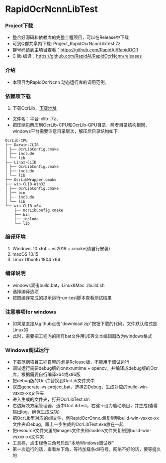 # RapidOcrNcnnLibTest

### Project下载

* 整合好源码和依赖库的完整工程项目，可以在Release中下载
* 可到Q群共享内下载: Project_RapidOcrNcnnLibTest.7z
* 群号码请到主项目查看：https://github.com/RapidAI/RapidOCR
* C lib 编译：https://github.com/RapidAI/RapidOcrNcnn/releases

### 介绍

* 本项目为RapidOcrNcnn 动态运行库的调用范例。

### 依赖项下载

1. 下载OcrLib，[下载地址](https://github.com/RapidAI/RapidOcrNcnn/releases)

* 文件名：平台-clib-.7z，
* 把压缩包解压到OcrLib-CPU和OcrLib-GPU目录，两者目录结构相同，windows平台需要注意目录层次，解压后目录结构如下

```
OcrLib-CPU
├── Darwin-CLIB
│ ├── OcrLibConfig.cmake
│ ├── include
│ └── lib
├── Linux-CLIB
│ ├── OcrLibConfig.cmake
│ ├── include
│ └── lib
├── OcrLibWrapper.cmake
├── win-CLIB-Win32
│ ├── OcrLibConfig.cmake
│ ├── bin
│ ├── include
│ └── lib
└── win-CLIB-x64
    ├── OcrLibConfig.cmake
    ├── bin
    ├── include
    └── lib
```

### 编译环境

1. Windows 10 x64 + vs2019 + cmake(请自行安装)
2. macOS 10.15
3. Linux Ubuntu 1804 x64

### 编译说明

* windows双击build.bat，Linux&Mac ./build.sh
* 选择编译选项
* 按照编译完成的提示运行run-test脚本查看测试结果

### 注意事项for windows

* 如果是直接从github点击"download zip"按钮下载的代码，文件默认格式是Linux的
* 此时，需要把工程内的所有bat文件用UE等文本编辑器改为windows格式

### Windows调试运行

* 下载范例项目工程自带的dll是Release版，不能用于调试运行
* 调试运行需要debug版的onnxruntime + opencv，并编译成debug版的Ocr库，根据需要自行编译x64或x86版
* 把debug版的Ocr库替换到OcrLib文件夹中
* 双击generate-vs-project.bat，选择2)Debug，生成对应的build-win-vsxxx-xx文件夹
* 进入生成的文件夹，打开OcrLibTest.sln
* 右边解决方案管理器，选中OcrLibTest，右键->设为启动项目，并生成(查看输出log，确保生成成功)
* 把OcrLib里对应的dll文件，例RapidOcrOnnx.dll复制到build-win-vsxxx-xx文件夹\Debug，跟上一步生成的OcrLibTest.exe放在一起
* 把resource文件夹里的images文件夹和models文件夹复制到build-win-vsxxx-xx文件夹
* 工具栏，点击绿色三角号启动"本地Windows调试器"
* 第一次运行的话，查看左下角，等待加载各dll符号，网络不好的话，要等挺久的